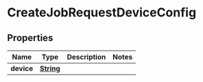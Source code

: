 

# CreateJobRequestDeviceConfig


## Properties

| Name | Type | Description | Notes |
|------------ | ------------- | ------------- | -------------|
|**device** | [**String**](String.md) |  |  |



